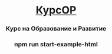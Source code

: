 <h1 align="center"><a href="https://3equals3.github.io/KursOR_/example/" target="_blank">КурсОР</a> 
<h3 align="center">Курс на Образование и Развитие</h3>
<h3 align="center">npm run start-example-html</h3>
